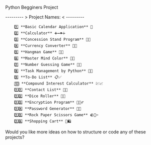 Python Begginers Project 


--------- > Project Names: < ---------



        1️⃣ **Basic Calendar Application** 📅  
        2️⃣ **Calculator** ➕➖✖️➗  
        3️⃣ **Concession Stand Program** 🍿🥤  
        4️⃣ **Currency Converter** 💱💵  
        5️⃣ **Hangman Game** 🎲💀  
        6️⃣ **Master Mind Color** 🎨🧠  
        7️⃣ **Number Guessing Game** 🔢🤔  
        8️⃣ **Task Management by Python** 📝📅  
        9️⃣ **To-Do List** 📋✅  
        🔟 **Compound Interest Calculator** 💹📈  
        1️⃣1️⃣ **Contact List** 📇📞  
        1️⃣2️⃣ **Dice Roller** 🎲🎲  
        1️⃣3️⃣ **Encryption Program** 🔐🕵️‍♂️  
        1️⃣4️⃣ **Password Generator** 🔑📃  
        1️⃣5️⃣ **Rock Paper Scissors Game** 🪨📄✂️  
        1️⃣6️⃣ **Shopping Cart** 🛒🛍️  

Would you like more ideas on how to structure or code any of these projects?
